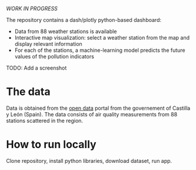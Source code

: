 
*WORK IN PROGRESS*

The repository contains a dash/plotly python-based dashboard:

- Data from 88 weather stations is available
- Interactive map visualization: select a weather station from the map and display relevant information
- For each of the stations, a machine-learning model predicts the future values of the pollution indicators


TODO: Add a screenshot

# The data
Data is obtained from the [open data](https://datosabiertos.jcyl.es/web/jcyl/set/es/medio-ambiente/calidad-aire-historico-horario/1284808467480) portal from the governement of Castilla y León (Spain). The data consists of air quality measurements from 88 stations scattered in the region.

# How to run locally

Clone repository, install python libraries, download dataset, run app.



